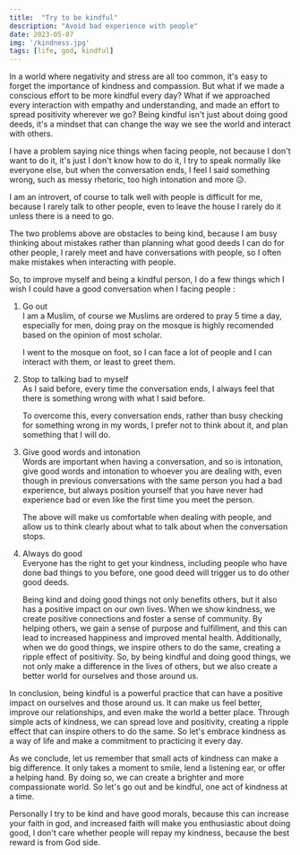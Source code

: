```yaml
---
title:  "Try to be kindful"
description: "Avoid bad experience with people"
date: 2023-05-07
img: '/kindness.jpg'
tags: [life, god, kindful]
---
```

In a world where negativity and stress are all too common, it's easy to forget the importance of kindness and compassion. But what if we made a conscious effort to be more kindful every day? What if we approached every interaction with empathy and understanding, and made an effort to spread positivity wherever we go? Being kindful isn't just about doing good deeds, it's a mindset that can change the way we see the world and interact with others.

I have a problem saying nice things when facing people, not because I don't want to do it, it's just I don't know how to do it, I try to speak normally like everyone else, but when the conversation ends, I feel I said something wrong, such as messy rhetoric, too high intonation and more 😥.

I am an introvert, of course to talk well with people is difficult for me, because I rarely talk to other people, even to leave the house I rarely do it unless there is a need to go.

The two problems above are obstacles to being kind, because I am busy thinking about mistakes rather than planning what good deeds I can do for other people, I rarely meet and have conversations with people, so I often make mistakes when interacting with people.

So, to improve myself and being a kindful person, I do a few things which I wish I could have a good conversation when I facing people :

1. Go out   
    I am a Muslim, of course we Muslims are ordered to pray 5 time a day, especially for men, doing pray on the mosque is highly recomended based on the opinion of most scholar.

    I went to the mosque on foot, so I can face a lot of people and I can interact with them, or least to greet them.

2. Stop to talking bad to myself  
   As I said before, every time the conversation ends, I always feel that there is something wrong with what I said before.
   
   To overcome this, every conversation ends, rather than busy checking for something wrong in my words, I prefer not to think about it, and plan something that I will do.

3. Give good words and intonation   
   Words are important when having a conversation, and so is intonation, give good words and intonation to whoever you are dealing with, even though in previous conversations with the same person you had a bad experience, but always position yourself that you have never had experience bad or even like the first time you meet the person.
   
   The above will make us comfortable when dealing with people, and allow us to think clearly about what to talk about when the conversation stops.

4. Always do good  
    Everyone has the right to get your kindness, including people who have done bad things to you before, one good deed will trigger us to do other good deeds.

    Being kind and doing good things not only benefits others, but it also has a positive impact on our own lives. When we show kindness, we create positive connections and foster a sense of community. By helping others, we gain a sense of purpose and fulfillment, and this can lead to increased happiness and improved mental health. Additionally, when we do good things, we inspire others to do the same, creating a ripple effect of positivity. So, by being kindful and doing good things, we not only make a difference in the lives of others, but we also create a better world for ourselves and those around us.

In conclusion, being kindful is a powerful practice that can have a positive impact on ourselves and those around us. It can make us feel better, improve our relationships, and even make the world a better place. Through simple acts of kindness, we can spread love and positivity, creating a ripple effect that can inspire others to do the same. So let's embrace kindness as a way of life and make a commitment to practicing it every day.

As we conclude, let us remember that small acts of kindness can make a big difference. It only takes a moment to smile, lend a listening ear, or offer a helping hand. By doing so, we can create a brighter and more compassionate world. So let's go out and be kindful, one act of kindness at a time.

Personally I try to be kind and have good morals, because this can increase your faith in god, and increased faith will make you enthusiastic about doing good, I don't care whether people will repay my kindness, because the best reward is from God side.